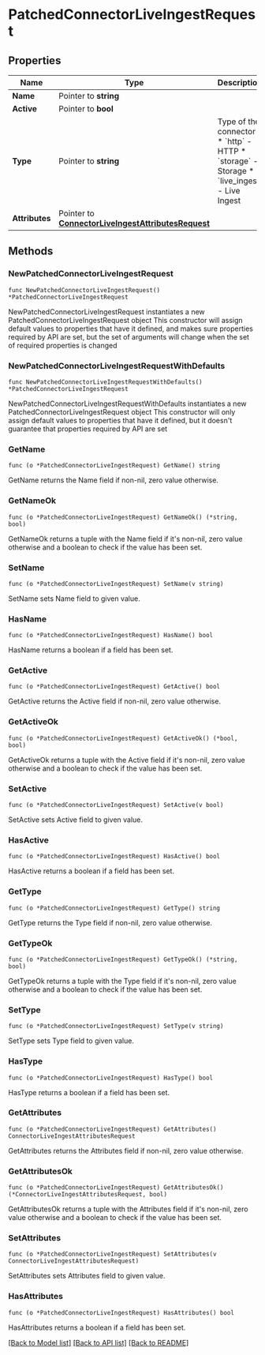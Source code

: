 # PatchedConnectorLiveIngestRequest

## Properties

Name | Type | Description | Notes
------------ | ------------- | ------------- | -------------
**Name** | Pointer to **string** |  | [optional] 
**Active** | Pointer to **bool** |  | [optional] 
**Type** | Pointer to **string** | Type of the connector  * &#x60;http&#x60; - HTTP * &#x60;storage&#x60; - Storage * &#x60;live_ingest&#x60; - Live Ingest | [optional] 
**Attributes** | Pointer to [**ConnectorLiveIngestAttributesRequest**](ConnectorLiveIngestAttributesRequest.md) |  | [optional] 

## Methods

### NewPatchedConnectorLiveIngestRequest

`func NewPatchedConnectorLiveIngestRequest() *PatchedConnectorLiveIngestRequest`

NewPatchedConnectorLiveIngestRequest instantiates a new PatchedConnectorLiveIngestRequest object
This constructor will assign default values to properties that have it defined,
and makes sure properties required by API are set, but the set of arguments
will change when the set of required properties is changed

### NewPatchedConnectorLiveIngestRequestWithDefaults

`func NewPatchedConnectorLiveIngestRequestWithDefaults() *PatchedConnectorLiveIngestRequest`

NewPatchedConnectorLiveIngestRequestWithDefaults instantiates a new PatchedConnectorLiveIngestRequest object
This constructor will only assign default values to properties that have it defined,
but it doesn't guarantee that properties required by API are set

### GetName

`func (o *PatchedConnectorLiveIngestRequest) GetName() string`

GetName returns the Name field if non-nil, zero value otherwise.

### GetNameOk

`func (o *PatchedConnectorLiveIngestRequest) GetNameOk() (*string, bool)`

GetNameOk returns a tuple with the Name field if it's non-nil, zero value otherwise
and a boolean to check if the value has been set.

### SetName

`func (o *PatchedConnectorLiveIngestRequest) SetName(v string)`

SetName sets Name field to given value.

### HasName

`func (o *PatchedConnectorLiveIngestRequest) HasName() bool`

HasName returns a boolean if a field has been set.

### GetActive

`func (o *PatchedConnectorLiveIngestRequest) GetActive() bool`

GetActive returns the Active field if non-nil, zero value otherwise.

### GetActiveOk

`func (o *PatchedConnectorLiveIngestRequest) GetActiveOk() (*bool, bool)`

GetActiveOk returns a tuple with the Active field if it's non-nil, zero value otherwise
and a boolean to check if the value has been set.

### SetActive

`func (o *PatchedConnectorLiveIngestRequest) SetActive(v bool)`

SetActive sets Active field to given value.

### HasActive

`func (o *PatchedConnectorLiveIngestRequest) HasActive() bool`

HasActive returns a boolean if a field has been set.

### GetType

`func (o *PatchedConnectorLiveIngestRequest) GetType() string`

GetType returns the Type field if non-nil, zero value otherwise.

### GetTypeOk

`func (o *PatchedConnectorLiveIngestRequest) GetTypeOk() (*string, bool)`

GetTypeOk returns a tuple with the Type field if it's non-nil, zero value otherwise
and a boolean to check if the value has been set.

### SetType

`func (o *PatchedConnectorLiveIngestRequest) SetType(v string)`

SetType sets Type field to given value.

### HasType

`func (o *PatchedConnectorLiveIngestRequest) HasType() bool`

HasType returns a boolean if a field has been set.

### GetAttributes

`func (o *PatchedConnectorLiveIngestRequest) GetAttributes() ConnectorLiveIngestAttributesRequest`

GetAttributes returns the Attributes field if non-nil, zero value otherwise.

### GetAttributesOk

`func (o *PatchedConnectorLiveIngestRequest) GetAttributesOk() (*ConnectorLiveIngestAttributesRequest, bool)`

GetAttributesOk returns a tuple with the Attributes field if it's non-nil, zero value otherwise
and a boolean to check if the value has been set.

### SetAttributes

`func (o *PatchedConnectorLiveIngestRequest) SetAttributes(v ConnectorLiveIngestAttributesRequest)`

SetAttributes sets Attributes field to given value.

### HasAttributes

`func (o *PatchedConnectorLiveIngestRequest) HasAttributes() bool`

HasAttributes returns a boolean if a field has been set.


[[Back to Model list]](../README.md#documentation-for-models) [[Back to API list]](../README.md#documentation-for-api-endpoints) [[Back to README]](../README.md)


